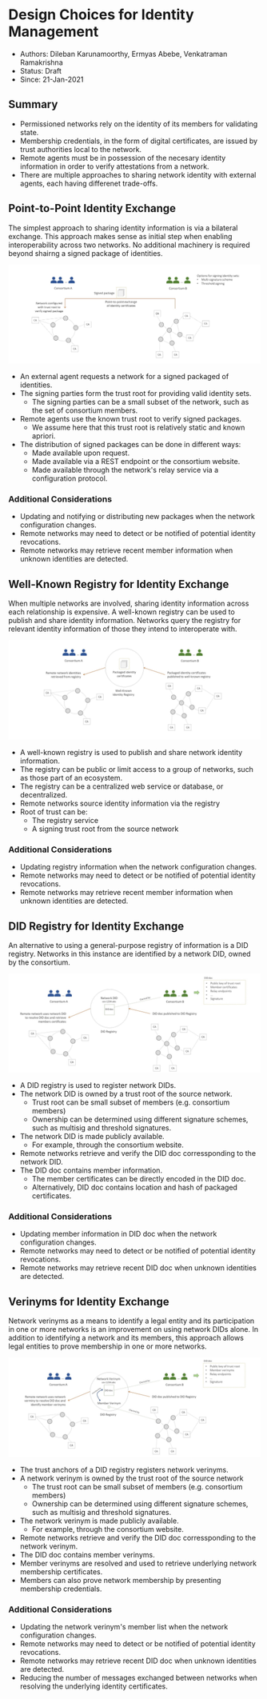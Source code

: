 # Design Choices for Identity Management

- Authors: Dileban Karunamoorthy, Ermyas Abebe, Venkatraman Ramakrishna
- Status: Draft
- Since: 21-Jan-2021

## Summary

- Permissioned networks rely on the identity of its members for validating state.
- Membership credentials, in the form of digital certificates, are issued by trust authorities local to the network.
- Remote agents must be in possession of the necesary identity information in order to verify attestations from a network.
- There are multiple approaches to sharing network identity with external agents, each having differenet trade-offs.

## Point-to-Point Identity Exchange

The simplest approach to sharing identity information is via a bilateral exchange. This approach makes sense as initial step when enabling interoperability across two networks. No additional machinery is required beyond shairng a signed package of identities.

<img src="../../resources/images/identity-design-choice-1.jpg">

- An external agent requests a network for a signed packaged of identities.
- The signing parties form the trust root for providing valid identity sets.
  - The signing parties can be a small subset of the network, such as the set of consortium members.
- Remote agents use the known trust root to verify signed packages.
  - We assume here that this trust root is relatively static and known apriori.
- The distribution of signed packages can be done in different ways:
  - Made available upon request.
  - Made available via a REST endpoint or the consortium website.
  - Made available through the network's relay service via a configuration protocol.

### Additional Considerations

- Updating and notifying or distributing new packages when the network configuration changes.
- Remote networks may need to detect or be notified of potential identity revocations.
- Remote networks may retrieve recent member information when unknown identities are detected.


## Well-Known Registry for Identity Exchange

When multiple networks are involved, sharing identity information across each relationship is expensive. A well-known registry can be used to publish and share identity information. Networks query the registry for relevant identity information of those they intend to interoperate with.

<img src="../../resources/images/identity-design-choice-2.jpg">

- A well-known registry is used to publish and share network identity information.
 - The registry can be public or limit access to a group of networks, such as those part of an ecosystem.
 - The registry can be a centralized web service or database, or decentralized.
- Remote networks source identity information via the registry
- Root of trust can be:
  - The registry service
  - A signing trust root from the source network

### Additional Considerations

- Updating registry information when the network configuration changes.
- Remote networks may need to detect or be notified of potential identity revocations.
- Remote networks may retrieve recent member information when unknown identities are detected.

## DID Registry for Identity Exchange

An alternative to using a general-purpose registry of information is a DID registry. Networks in this instance are identified by a network DID, owned by the consortium. 

<img src="../../resources/images/identity-design-choice-3.jpg">

- A DID registry is used to register network DIDs.
- The network DID is owned by a trust root of the source network.
  - Trust root can be small subset of members (e.g. consortium members)
  - Ownership can be determined using different signature schemes, such as multisig and threshold signatures.
- The network DID is made publicly available.
  - For example, through the consortium website.
- Remote networks retrieve and verify the DID doc corressponding to the network DID.
- The DID doc contains member information.
  - The member certificates can be directly encoded in the DID doc.
  - Alternatively, DID doc contains location and hash of packaged certificates.

### Additional Considerations

- Updating member information in DID doc when the network configuration changes.
- Remote networks may need to detect or be notified of potential identity revocations.
- Remote networks may retrieve recent DID doc when unknown identities are detected.


## Verinyms for Identity Exchange

Network verinyms as a means to identify a legal entity and its participation in one or more networks is an improvement on using network DIDs alone. In addition to identifying a network and its members, this approach allows legal entities to prove membership in one or more networks.

<img src="../../resources/images/identity-design-choice-4.jpg">

- The trust anchors of a DID registry registers network verinyms.
- A network verinym is owned by the trust root of the source network
  - The trust root can be small subset of members (e.g. consortium members)
  - Ownership can be determined using different signature schemes, such as multisig and threshold signatures.
- The network verinym is made publicly available.
  - For example, through the consortium website.
- Remote networks retrieve and verify the DID doc corressponding to the network verinym.
- The DID doc contains member verinyms.
- Member verinyms are resolved and used to retrieve underlying network membership certificates.
- Members can also prove network membership by presenting membership credentials.

### Additional Considerations

- Updating the network verinym's member list when the network configuration changes.
- Remote networks may need to detect or be notified of potential identity revocations.
- Remote networks may retrieve recent DID doc when unknown identities are detected.
- Reducing the number of messages exchanged between networks when resolving the underlying identity certificates.


